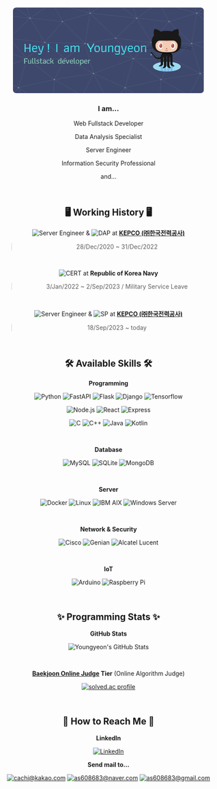 <div align="center">

![Hey! I am Youngyeon](./image/header.png)

### I am...

Web Fullstack Developer

Data Analysis Specialist

Server Engineer

Information Security Professional

and...

<br />

## 🖥 Working History 🖥

![Server Engineer](https://img.shields.io/badge/Server%20Engineer-blue?style=flat) &
![DAP](https://img.shields.io/badge/Data%20Analysis%20Specialist-ff6f00?style=flat)
at **[KEPCO (㈜한국전력공사)](https://www.kepco.co.kr/)**

> 28/Dec/2020 ~ 31/Dec/2022

<br />

![CERT](https://img.shields.io/badge/CERT%20(Computer%20Emergency%20Response%20Team)-green?style=flat)
at **Republic of Korea Navy**

> 3/Jan/2022 ~ 2/Sep/2023 / Military Service Leave

<br />

![Server Engineer](https://img.shields.io/badge/Server%20Engineer-blue?style=flat) &
![SP](https://img.shields.io/badge/Security%20Professional-red?style=flat)
at **[KEPCO (㈜한국전력공사)](https://www.kepco.co.kr/)**

> 18/Sep/2023 ~ today

<br />

## 🛠 Available Skills 🛠

**Programming**

![Python](https://img.shields.io/badge/Python-3776ab?style=flat&logo=Python&logoColor=white)
![FastAPI](https://img.shields.io/badge/FastAPI-009688?style=flat&logo=FastAPI&logoColor=white)
![Flask](https://img.shields.io/badge/Flask-000000?style=flat&logo=Flask&logoColor=white)
![Django](https://img.shields.io/badge/Django-092e20?style=flat&logo=Django&logoColor=white)
![Tensorflow](https://img.shields.io/badge/Tensorflow-FF6F00.svg?&style=flat&logo=tensorflow&logoColor=white)

![Node.js](https://img.shields.io/badge/Node.js-339933?style=flat&logo=Node.js&logoColor=white)
![React](https://img.shields.io/badge/React-blue?style=flat&logo=React&logoColor=white)
![Express](https://img.shields.io/badge/Express-000000?style=flat&logo=Express&logoColor=white)

![C](https://img.shields.io/badge/c-000000.svg?&style=flat&logo=c&logoColor=white)
![C++](https://img.shields.io/badge/C++-00599c?style=flat&logo=C%2B%2B&logoColor=white)
![Java](https://img.shields.io/badge/Java-red?style=flat)
![Kotlin](https://img.shields.io/badge/Kotlin-7e52ff?style=flat&logo=kotlin&logoColor=white)

<br />

**Database**

![MySQL](https://img.shields.io/badge/MySQL-4479a1?style=flat&logo=MySQL&logoColor=white)
![SQLite](https://img.shields.io/badge/SQLite-003b57?style=flat&logo=SQLite&logoColor=white)
![MongoDB](https://img.shields.io/badge/MongoDB-47a248?style=flat&logo=MongoDB&logoColor=white)

<br />

**Server**

![Docker](https://img.shields.io/badge/Docker-2496ED.svg?&style=flat&logo=docker&logoColor=white)
![Linux](https://img.shields.io/badge/Linux-e95420?style=flat&logo=Ubuntu&logoColor=white)
![IBM AIX](https://img.shields.io/badge/IBM%20AIX-052fad?style=flat&logo=IBM&logoColor=white)
![Windows Server](https://img.shields.io/badge/Windows%20Server-0078d6?style=flat&logo=Windows&logoColor=white)

<br />

**Network & Security**

![Cisco](https://img.shields.io/badge/Cisco%20IOS-1ba0d7?style=flat&logo=Cisco&logoColor=white)
![Genian](https://img.shields.io/badge/Genian%20NAC-0b2c4a?style=flat)
![Alcatel Lucent](https://img.shields.io/badge/Alcatel%20Lucent-68bc71?style=flat)

<br />

**IoT**

![Arduino](https://img.shields.io/badge/arduino-00979D.svg?&style=flat&logo=arduino&logoColor=white)
![Raspberry Pi](https://img.shields.io/badge/raspberry%20pi-A22846.svg?&style=flat&logo=raspberry%20pi&logoColor=white)

<br />

## ✨ Programming Stats ✨

**GitHub Stats**

![Youngyeon's GitHub Stats](https://github-readme-stats.vercel.app/api?username=young-yeon&count_private=true&show_icons=true&theme=onedark)

<br />

**[Baekjoon Online Judge](https://www.acmicpc.net/) Tier** (Online Algorithm Judge)

[![solved.ac profile](http://mazassumnida.wtf/api/v2/generate_badge?boj=as608683)](https://solved.ac/as608683)

<br />

## 💬 How to Reach Me 💬

**LinkedIn**

[![LinkedIn](https://img.shields.io/badge/Youngyeon%20Na-0a66c2.svg?&style=flat&logo=linkedin&logoColor=white)](https://www.linkedin.com/in/youngyeon-na)

**Send mail to...**

[![cachi@kakao.com](https://img.shields.io/badge/cachi@kakao.com-orange.svg?&style=flat&logo=KakaoTalk&logoColor=ffcd00)](mailto:cachi@kakao.com)
[![as608683@naver.com](https://img.shields.io/badge/as608683@naver.com-03c75a.svg?&style=flat&logo=Naver&logoColor=white)](mailto:as608683@naver.com)
[![as608683@gmail.com](https://img.shields.io/badge/as608683@gmail.com-ea4335.svg?&style=flat&logo=Gmail&logoColor=white)](mailto:as608683@gmail.com)

<div>
